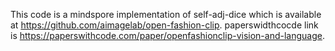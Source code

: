 This code is a mindspore implementation of self-adj-dice which is available at https://github.com/aimagelab/open-fashion-clip.
paperswidthcocde link is https://paperswithcode.com/paper/openfashionclip-vision-and-language.